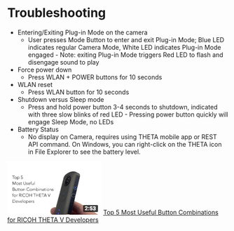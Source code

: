 # Troubleshooting

- Entering/Exiting Plug-in Mode on the camera
    - User presses Mode Button to enter and exit Plug-in Mode; Blue LED indicates regular Camera Mode, White LED indicates Plug-in Mode engaged - Note: exiting Plug-in Mode triggers Red LED to flash and disengage sound to play
- Force power down
    - Press WLAN + POWER buttons for 10 seconds
- WLAN reset
     - Press WLAN button for 10 seconds
- Shutdown versus Sleep mode
     - Press and hold power button 3-4 seconds to shutdown, indicated with three slow blinks of red LED - Pressing power button quickly will engage Sleep Mode, no LEDs
- Battery Status
     - No display on Camera, requires using THETA mobile app or REST API command. On Windows, you can 
     right-click on the THETA icon in File Explorer to see the battery level.
     
[![](img/troubleshoot/buttons-fauxyoutube-thumbnail.png)](https://www.youtube.com/watch?v=4ubhnsahlNQ)
[Top 5 Most Useful Button Combinations for RICOH THETA V Developers](https://www.youtube.com/watch?v=4ubhnsahlNQ)

